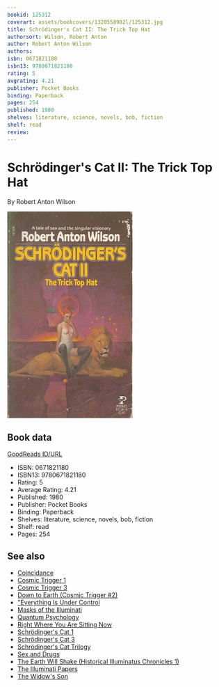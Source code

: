 ```yaml
---
bookid: 125312
coverart: assets/bookcovers/1320558902l/125312.jpg
title: Schrödinger's Cat II: The Trick Top Hat
authorsort: Wilson, Robert Anton
author: Robert Anton Wilson
authors: 
isbn: 0671821180
isbn13: 9780671821180
rating: 5
avgrating: 4.21
publisher: Pocket Books
binding: Paperback
pages: 254
published: 1980
shelves: literature, science, novels, bob, fiction
shelf: read
review: 
---
```


# Schrödinger's Cat II: The Trick Top Hat

By Robert Anton Wilson

![](../../assets/bookcovers/1320558902l/125312.jpg)

## Book data

[GoodReads ID/URL](https://www.goodreads.com/book/show/125312)

- ISBN: 0671821180
- ISBN13: 9780671821180
- Rating: 5
- Average Rating: 4.21
- Published: 1980
- Publisher: Pocket Books
- Binding: Paperback
- Shelves: literature, science, novels, bob, fiction
- Shelf: read
- Pages: 254


## See also

- [Coincidance](Coincidance-_A_Head_Test.md)
- [Cosmic Trigger 1](Cosmic_Trigger_1-_Final_Secret_of_the_Illuminati.md)
- [Cosmic Trigger 3](Cosmic_Trigger_3-_My_Life_After_Death.md)
- [Down to Earth (Cosmic Trigger #2)](Down_to_Earth_Cosmic_Trigger_2.md)
- ["Everything Is Under Control](Everything_Is_Under_Control-_Conspiracies__Cults_and_Cover-ups.md)
- [Masks of the Illuminati](Masks_of_the_Illuminati.md)
- [Quantum Psychology](Quantum_Psychology-_How_Brain_Software_Programs_You_and_Your_World.md)
- [Right Where You Are Sitting Now](Right_Where_You_Are_Sitting_Now.md)
- [Schrödinger's Cat 1](Schrödingers_Cat_1-_The_Universe_Next_Door.md)
- [Schrödinger's Cat 3](Schrödingers_Cat_3-_The_Homing_Pigeons.md)
- [Schrödinger's Cat Trilogy](Schrödingers_Cat_Trilogy.md)
- [Sex and Drugs](Sex_and_Drugs-_A_Journey_Beyond_Limits.md)
- [The Earth Will Shake (Historical Illuminatus Chronicles 1)](The_Earth_Will_Shake_Historical_Illuminatus_Chronicles_1.md)
- [The Illuminati Papers](The_Illuminati_Papers.md)
- [The Widow's Son](The_Widows_Son.md)
